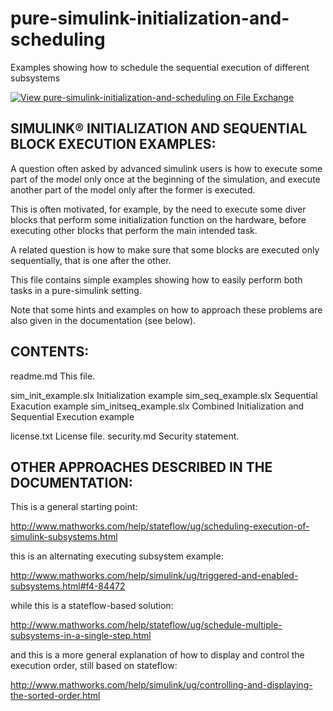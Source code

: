 # pure-simulink-initialization-and-scheduling
Examples showing how to schedule the sequential execution of different subsystems

[![View pure-simulink-initialization-and-scheduling on File Exchange](https://www.mathworks.com/matlabcentral/images/matlab-file-exchange.svg)](https://www.mathworks.com/matlabcentral/fileexchange/54806-pure-simulink-initialization-and-scheduling)

SIMULINK&reg; INITIALIZATION AND SEQUENTIAL BLOCK EXECUTION EXAMPLES:
----------------------------------------------------------------

A question often asked by advanced simulink users is how to execute
some part of the model only once at the beginning of the simulation,
and execute another part of the model only after the former is executed.

This is often motivated, for example, by the need to execute some 
diver blocks that perform some initialization function on the hardware, 
before executing other blocks that perform the main intended task.

A related question is how to make sure that some blocks are executed only
sequentially, that is one after the other.

This file contains simple examples showing how to easily perform both 
tasks in a pure-simulink setting.

Note that some hints and examples on how to approach these problems are also
given in the documentation (see below).


CONTENTS:
---------

readme.md               This file.

sim_init_example.slx    Initialization example
sim_seq_example.slx     Sequential Exacution example
sim_initseq_example.slx Combined Initialization and Sequential Execution example

license.txt             License file.
security.md             Security statement.


OTHER APPROACHES DESCRIBED IN THE DOCUMENTATION:
------------------------------------------------

This is a general starting point:

http://www.mathworks.com/help/stateflow/ug/scheduling-execution-of-simulink-subsystems.html

this is an alternating executing subsystem example:

http://www.mathworks.com/help/simulink/ug/triggered-and-enabled-subsystems.html#f4-84472

while this is a stateflow-based solution:

http://www.mathworks.com/help/stateflow/ug/schedule-multiple-subsystems-in-a-single-step.html

and this is a more general explanation of how to display and control the 
execution order, still based on stateflow:

http://www.mathworks.com/help/simulink/ug/controlling-and-displaying-the-sorted-order.html

